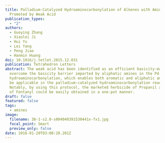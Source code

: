 ```yaml
---
title: Palladium-Catalyzed Hydroaminocarbonylation of Alkenes with Amines
  Promoted by Weak Acid
publication_types:
  - "2"
authors:
  - Guoying Zhang
  - Xiaolei Ji
  - Hui Yu
  - Lei Yang
  - Peng Jiao
  - Hanmin Huang
doi: 10.1016/j.tetlet.2015.12.031
publication: Tetrahedron Letters
abstract: The weak acid has been identified as an efficient basicity-mask to
  overcome the basicity barrier imparted by aliphatic amines in the Pd-catalyzed
  hydroaminocarbonylation, which enables both aromatic and aliphatic amines to
  be applicable in the palladium-catalyzed hydroaminocarbonylation reaction.
  Notably, by using this protocol, the marketed herbicide of Propanil and drug
  of Fentanyl could be easily obtained in a one-pot manner.
draft: false
featured: false
tags:
  - amines
image:
  filename: 38-1-s2.0-s004040391530441x-fx1.jpg
  focal_point: Smart
  preview_only: false
date: 2016-01-20T03:08:28.201Z
---
```


